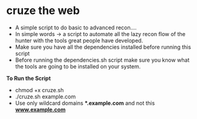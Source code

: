 # cruze the web

- A simple script to do basic to advanced recon.... 
- In simple words -> a script to automate all the lazy recon flow of the hunter with the tools great people have developed.
- Make sure you have all the dependencies installed before running this script
- Before running the dependencies.sh script make sure you know what the tools are going to be installed on your system.     
                                                                                                                                                       
**To Run the Script**
- chmod +x cruze.sh
- ./cruze.sh example.com
- Use only wildcard domains **\*.example.com** and not this **www.example.com**



